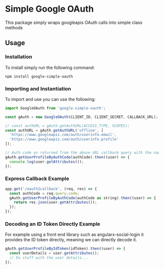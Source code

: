 # Simple Google OAuth

This package simply wraps googleapis OAuth calls into simple class methods

## Usage

### Installation

To install simply run the following command:

```
npm install google-simple-oauth
```

### Importing and Instantiation

To import and use you can use the following:

```javascript
import GoogleOAuth from 'google-simple-oauth';

const gAuth = new GoogleOAuth(CLIENT_ID, CLIENT_SECRET, CALLBACK_URL);

// const authURL = gAuth.getAuthURL(ACCESS_TYPE, SCOPES);
const authURL = gAuth.getAuthURL('offline', [
  'https://www.googleapis.com/auth/userinfo.email',
  'https://www.googleapis.com/auth/userinfo.profile'
]);

// Auth code as returned from the above URL callback query with the name code
gAuth.getUserProfileByAuthCode(authCode).then((user) => {
  console.log(user.getAttributes());
});
```

### Express Callback Example

```javascript
app.get('/oauth2callback', (req, res) => {
  const authCode = req.query.code;
  gAuth.getUserProfileByAuthCode(authCode as string).then((user) => {
    return res.json(user.getAttributes());
  });
});
```

### Decoding an ID Token Directly Example

For example using a front end library such as angularx-social-login it provides the ID token directly,
meaning we can directly decode it.

```javascript
gAuth.getUserProfileByIdToken(idToken).then((user) => {
  const userDetails = user.getAttributes();
  // Do stuff with the user details...
});
```
